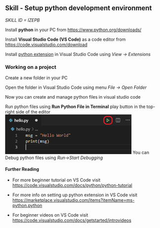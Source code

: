 ## Skill - Setup python development environment

*SKILL ID = IZEPB*

Install **python** in your PC from https://www.python.org/downloads/

Install **Visual Studio Code (VS Code)** as a code editor from https://code.visualstudio.com/download

Install [python extension](https://marketplace.visualstudio.com/items?itemName=ms-python.python) in Visual Studio Code using *View -> Extensions*

### Working on a project
Create a new folder in your PC

Open the folder in Visual Studio Code using menu *File -> Open Folder*

Now you can create and manage python files in visual studio code

Run python files using **Run Python File in Terminal** play button in the top-right side of the editor
![Using the run python file in terminal button](https://github.com/nagasudhirpulla/taming_python/raw/master/blog/skills/assets/img/run-python-file-in-terminal-button.png)
You can Debug python files using *Run->Start Debugging*

#### Further Reading
* For more beginner tutorial on VS Code visit https://code.visualstudio.com/docs/python/python-tutorial

* For more info on setting up python extension in VS Code visit https://marketplace.visualstudio.com/items?itemName=ms-python.python

* For beginner videos on VS Code visit https://code.visualstudio.com/docs/getstarted/introvideos
<!--stackedit_data:
eyJoaXN0b3J5IjpbMTA4NzM5NjUwMywtMTk0MDcyMDY0Niw5Mz
M2NTQ3MTBdfQ==
-->